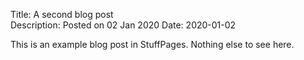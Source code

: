Title: A second blog post                                                      
Description: Posted on 02 Jan 2020
Date: 2020-01-02

This is an example blog post in StuffPages. Nothing else to see here.                                                         
